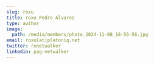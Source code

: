 ```yaml
---
slug: roxu
title: roxu Pedro Álvarez
type: author
image:
  path: /media/members/photo_2024-11-08_18-56-56.jpg
email: roxu[at]platoniq.net
twitter: rxnetwalker
linkedin: pag-netwalker
---
```

